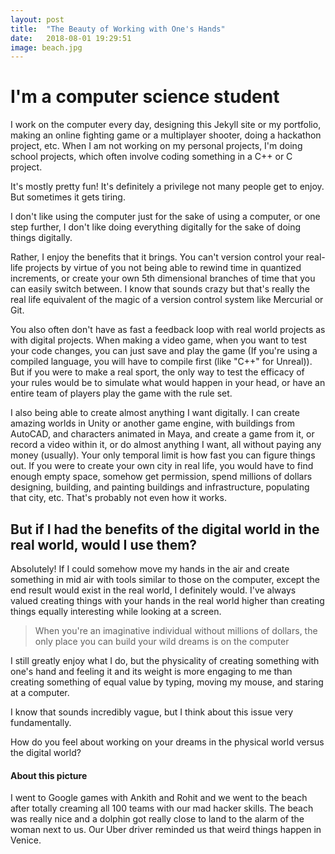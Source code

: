 ```yaml
---
layout: post
title:  "The Beauty of Working with One's Hands"
date:   2018-08-01 19:29:51
image: beach.jpg
---
```


# I'm a computer science student

I work on the computer every day, designing this Jekyll site or my portfolio, making an online fighting game or a multiplayer shooter, doing a hackathon project, etc. When I am not working on my personal projects, I'm doing school projects, which often involve coding something in a C++ or C project.

It's mostly pretty fun! It's definitely a privilege not many people get to enjoy. But sometimes it gets tiring.

I don't like using the computer just for the sake of using a computer, or one step further, I don't like doing everything digitally for the sake of doing things digitally.

Rather, I enjoy the benefits that it brings. You can't version control your real-life projects by virtue of you not being able to rewind time in quantized increments, or create your own 5th dimensional branches of time that you can easily switch between. I know that sounds crazy but that's really the real life equivalent of the magic of a version control system like Mercurial or Git. 

You also often don't have as fast a feedback loop with real world projects as with digital projects. When making a video game, when you want to test your code changes, you can just save and play the game (If you're using a compiled language, you will have to compile first (like "C++" for Unreal)). But if you were to make a real sport, the only way to test the efficacy of your rules would be to simulate what would happen in your head, or have an entire team of players play the game with the rule set.

I also being able to create almost anything I want digitally. I can create amazing worlds in Unity or another game engine, with buildings from AutoCAD, and characters animated in Maya, and create a game from it, or record a video within it, or do almost anything I want, all without paying any money (usually). Your only temporal limit is how fast you can figure things out. If you were to create your own city in real life, you would have to find enough empty space, somehow get permission, spend millions of dollars designing, building, and painting buildings and infrastructure, populating that city, etc. That's probably not even how it works.

## But if I had the benefits of the digital world in the real world, would I use them?

Absolutely! If I could somehow move my hands in the air and create something in mid air with tools similar to those on the computer, except the end result would exist in the real world, I definitely would. I've always valued creating things with your hands in the real world higher than creating things equally interesting while looking at a screen.

> When you're an imaginative individual without millions of dollars, the only place you can build your wild dreams is on the computer

I still greatly enjoy what I do, but the physicality of creating something with one's hand and feeling it and its weight is more engaging to me than creating something of equal value by typing, moving my mouse, and staring at a computer.

I know that sounds incredibly vague, but I think about this issue very fundamentally.

How do you feel about working on your dreams in the physical world versus the digital world?

#### About this picture

I went to Google games with Ankith and Rohit and we went to the beach after totally creaming all 100 teams with our mad hacker skills. The beach was really nice and a dolphin got really close to land to the alarm of the woman next to us. Our Uber driver reminded us that weird things happen in Venice.